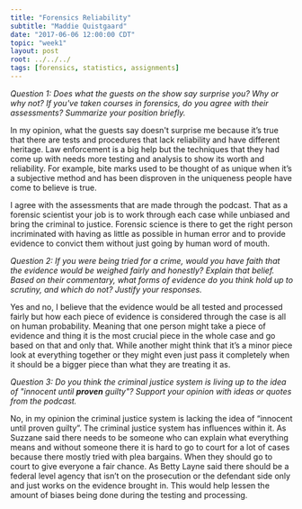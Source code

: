 ```yaml
---
title: "Forensics Reliability"
subtitle: "Maddie Quistgaard"
date: "2017-06-06 12:00:00 CDT"
topic: "week1"
layout: post
root: ../../../
tags: [forensics, statistics, assignments]
---
```

 

*Question 1: Does what the guests on the show say surprise you? Why or why not? If you've taken courses in forensics, do you agree with their assessments? Summarize your position briefly.* 

In my opinion, what the guests say doesn't surprise me because it’s true that there are tests and procedures that lack reliability and have different heritage. Law enforcement is a big help but the techniques that they had come up with needs more testing and analysis to show its worth and reliability. For example, bite marks used to be thought of as unique when it’s a subjective method and has been disproven in the uniqueness people have come to believe is true. 

I agree with the assessments that are made through the podcast. That as a forensic scientist your job is to work through each case while unbiased and bring the criminal to justice. Forensic science is there to get the right person incriminated with having as little as possible in human error and to provide evidence to convict them without just going by human word of mouth. 

*Question 2: If you were being tried for a crime, would you have faith that the evidence would be weighed fairly and honestly? Explain that belief. Based on their commentary, what forms of evidence do you think hold up to scrutiny, and which do not? Justify your responses.*

Yes and no, I believe that the evidence would be all tested and processed fairly but how each piece of evidence is considered through the case is all on human probability. Meaning that one person might take a piece of evidence and thing it is the most crucial piece in the whole case and go based on that and only that. While another might think that it’s a minor piece look at everything together or they might even just pass it completely when it should be a bigger piece than what they are treating it as. 

*Question 3: Do you think the criminal justice system is living up to the idea of "innocent until **proven** guilty"? Support your opinion with ideas or quotes from the podcast.*

No, in my opinion the criminal justice system is lacking the idea of “innocent until proven guilty”. The criminal justice system has influences within it. As Suzzane said there needs to be someone who can explain what everything means and without someone there it is hard to go to court for a lot of cases because there mostly tried with plea bargains. When they should go to court to give everyone a fair chance. As Betty Layne said there should be a federal level agency that isn’t on the prosecution or the defendant side only and just works on the evidence brought in. This would help lessen the amount of biases being done during the testing and processing. 
